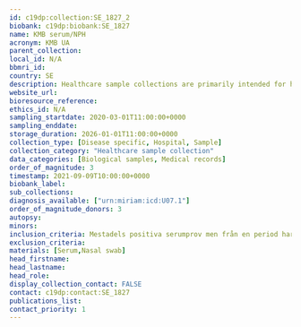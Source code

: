 ```yaml
---
id: c19dp:collection:SE_1827_2
biobank: c19dp:biobank:SE_1827
name: KMB serum/NPH
acronym: KMB UA
parent_collection:
local_id: N/A
bbmri_id:
country: SE
description: Healthcare sample collections are primarily intended for healthcare, diagnostics and treatment, but can also be made available for research when there is a Swedish ethical approval and the patient has given their consent.
website_url:
bioresource_reference:
ethics_id: N/A
sampling_startdate: 2020-03-01T11:00:00+0000
sampling_enddate:
storage_duration: 2026-01-01T11:00:00+0000
collection_type: [Disease specific, Hospital, Sample]
collection_category: "Healthcare sample collection"
data_categories: [Biological samples, Medical records]
order_of_magnitude: 3
timestamp: 2021-09-09T10:00:00+0000
biobank_label:
sub_collections:
diagnosis_available: ["urn:miriam:icd:U07.1"]
order_of_magnitude_donors: 3
autopsy:
minors:
inclusion_criteria: Mestadels positiva serumprov men från en period har 5000 negativa serumprov sparats.
exclusion_criteria:
materials: [Serum,Nasal swab]
head_firstname:
head_lastname:
head_role:
display_collection_contact: FALSE
contact: c19dp:contact:SE_1827
publications_list:
contact_priority: 1
---
```

